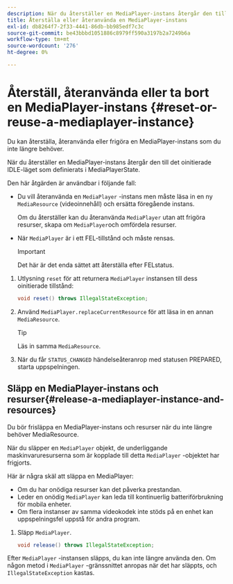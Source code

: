 ```yaml
---
description: När du återställer en MediaPlayer-instans återgår den till det oinitierade IDLE-läget som definierats i MediaPlayerState.
title: Återställa eller återanvända en MediaPlayer-instans
exl-id: db8264f7-2f33-4441-86db-bb985edf7c3c
source-git-commit: be43bbbd1051886c8979ff590a3197b2a7249b6a
workflow-type: tm+mt
source-wordcount: '276'
ht-degree: 0%

---
```


# Återställ, återanvända eller ta bort en MediaPlayer-instans {#reset-or-reuse-a-mediaplayer-instance}

Du kan återställa, återanvända eller frigöra en MediaPlayer-instans som du inte längre behöver.

När du återställer en MediaPlayer-instans återgår den till det oinitierade IDLE-läget som definierats i MediaPlayerState.

Den här åtgärden är användbar i följande fall:

* Du vill återanvända en `MediaPlayer` -instans men måste läsa in en ny `MediaResource` (videoinnehåll) och ersätta föregående instans.

   Om du återställer kan du återanvända `MediaPlayer` utan att frigöra resurser, skapa om `MediaPlayer`och omfördela resurser.

* När `MediaPlayer` är i ett FEL-tillstånd och måste rensas.

   >[!IMPORTANT]
   >
   >Det här är det enda sättet att återställa efter FELstatus.

1. Utlysning `reset` för att returnera `MediaPlayer` instansen till dess oinitierade tillstånd:

   ```java
   void reset() throws IllegalStateException; 
   ```

1. Använd `MediaPlayer.replaceCurrentResource` för att läsa in en annan `MediaResource`.

   >[!TIP]
   >
   >Läs in samma `MediaResource`.

1. När du får `STATUS_CHANGED` händelseåteranrop med statusen PREPARED, starta uppspelningen.

## Släpp en MediaPlayer-instans och resurser{#release-a-mediaplayer-instance-and-resources}

Du bör frisläppa en MediaPlayer-instans och resurser när du inte längre behöver MediaResource.

När du släpper en `MediaPlayer` objekt, de underliggande maskinvaruresurserna som är kopplade till detta `MediaPlayer` -objektet har frigjorts.

Här är några skäl att släppa en MediaPlayer:

* Om du har onödiga resurser kan det påverka prestandan.
* Leder en onödig `MediaPlayer` kan leda till kontinuerlig batteriförbrukning för mobila enheter.
* Om flera instanser av samma videokodek inte stöds på en enhet kan uppspelningsfel uppstå för andra program.

1. Släpp `MediaPlayer`.

   ```java
   void release() throws IllegalStateException;
   ```

Efter `MediaPlayer` -instansen släpps, du kan inte längre använda den. Om någon metod i `MediaPlayer` -gränssnittet anropas när det har släppts, och `IllegalStateException` kastas.
